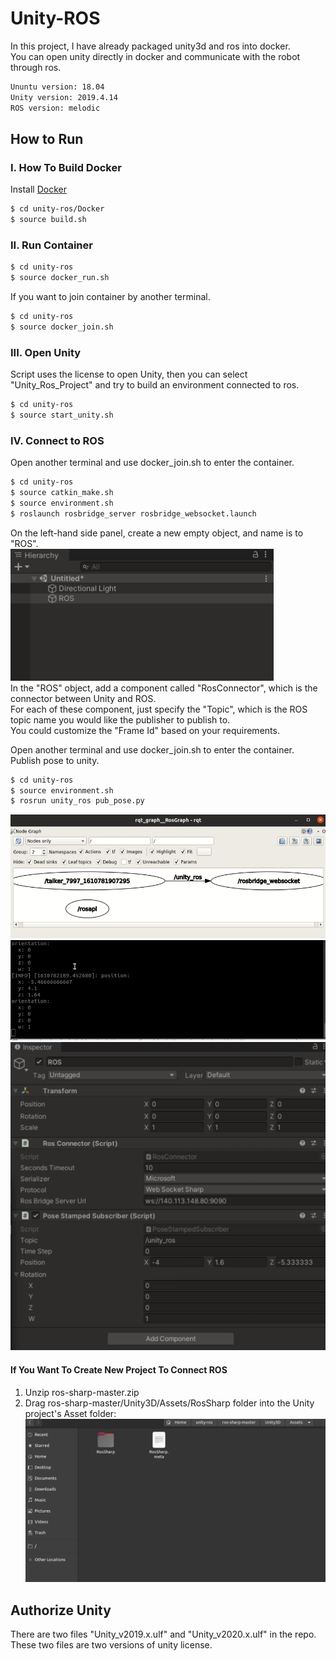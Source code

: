 # Unity-ROS 
In this project, I have already packaged unity3d and ros into docker.  
You can open unity directly in docker and communicate with the robot through ros.  
```bash
Ununtu version: 18.04 
Unity version: 2019.4.14
ROS version: melodic
```  
## How to Run    
      
### I. How To Build Docker
Install [Docker](https://docs.docker.com/install/linux/docker-ce/ubuntu/)  

```bash
$ cd unity-ros/Docker
$ source build.sh
```

### II. Run Container
```bash
$ cd unity-ros
$ source docker_run.sh
```  
If you want to join container by another terminal.  
```bash
$ cd unity-ros
$ source docker_join.sh
``` 

### III. Open Unity
Script uses the license to open Unity, then you can select "Unity_Ros_Project" and try to build an environment connected to ros.  

```bash
$ cd unity-ros
$ source start_unity.sh
``` 
### IV. Connect to ROS
Open another terminal and use docker_join.sh to enter the container. 

```bash
$ cd unity-ros
$ source catkin_make.sh
$ source environment.sh
$ roslaunch rosbridge_server rosbridge_websocket.launch
```   
On the left-hand side panel, create a new empty object, and name is to "ROS".  
![1](figure/1.png)  
In the "ROS" object, add a component called "RosConnector", which is the connector between Unity and ROS.  
For each of these component, just specify the "Topic", which is the ROS topic name you would like the publisher to publish to.   
You could customize the "Frame Id" based on your requirements.    
  
Open another terminal and use docker_join.sh to enter the container.  
Publish pose to unity.   
```bash
$ cd unity-ros
$ source environment.sh
$ rosrun unity_ros pub_pose.py
```   
![2](figure/2.png)  
![3](figure/3.png) 
![4](figure/4.png)  
  
#### If You Want To Create New Project To Connect ROS
 1. Unzip ros-sharp-master.zip
 2. Drag ros-sharp-master/Unity3D/Assets/RosSharp folder into the Unity project's Asset folder:  
 ![5](figure/5.png)


## Authorize Unity
There are two files "Unity_v2019.x.ulf" and "Unity_v2020.x.ulf" in the repo.
These two files are two versions of unity license.
